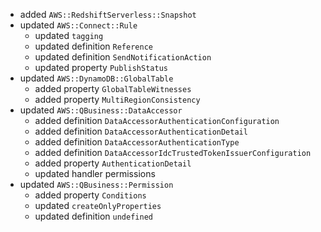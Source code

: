 - added `AWS::RedshiftServerless::Snapshot`
- updated `AWS::Connect::Rule`
  - updated `tagging`
  - updated definition `Reference`
  - updated definition `SendNotificationAction`
  - updated property `PublishStatus`
- updated `AWS::DynamoDB::GlobalTable`
  - added property `GlobalTableWitnesses`
  - added property `MultiRegionConsistency`
- updated `AWS::QBusiness::DataAccessor`
  - added definition `DataAccessorAuthenticationConfiguration`
  - added definition `DataAccessorAuthenticationDetail`
  - added definition `DataAccessorAuthenticationType`
  - added definition `DataAccessorIdcTrustedTokenIssuerConfiguration`
  - added property `AuthenticationDetail`
  - updated handler permissions
- updated `AWS::QBusiness::Permission`
  - added property `Conditions`
  - updated `createOnlyProperties`
  - updated definition `undefined`
